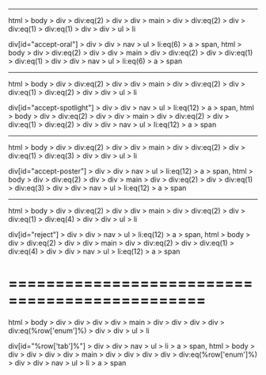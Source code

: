 
---

html > body > div > div:eq(2) > div > div > main > div > div:eq(2) > div > div:eq(1) > div:eq(1) > div > div > ul > li

div[id="accept-oral"] > div > div > nav > ul > li:eq(6) > a > span, html > body > div > div:eq(2) > div > div > main > div > div:eq(2) > div > div:eq(1) > div:eq(1) > div > div > nav > ul > li:eq(6) > a > span

---

html > body > div > div:eq(2) > div > div > main > div > div:eq(2) > div > div:eq(1) > div:eq(2) > div > div > ul > li

div[id="accept-spotlight"] > div > div > nav > ul > li:eq(12) > a > span, html > body > div > div:eq(2) > div > div > main > div > div:eq(2) > div > div:eq(1) > div:eq(2) > div > div > nav > ul > li:eq(12) > a > span

---

html > body > div > div:eq(2) > div > div > main > div > div:eq(2) > div > div:eq(1) > div:eq(3) > div > div > ul > li

div[id="accept-poster"] > div > div > nav > ul > li:eq(12) > a > span, html > body > div > div:eq(2) > div > div > main > div > div:eq(2) > div > div:eq(1) > div:eq(3) > div > div > nav > ul > li:eq(12) > a > span

---

html > body > div > div:eq(2) > div > div > main > div > div:eq(2) > div > div:eq(1) > div:eq(4) > div > div > ul > li

div[id="reject"] > div > div > nav > ul > li:eq(12) > a > span, html > body > div > div:eq(2) > div > div > main > div > div:eq(2) > div > div:eq(1) > div:eq(4) > div > div > nav > ul > li:eq(12) > a > span


# ===============================================

html > body > div > div > div > div > main > div > div > div > div > div:eq(%row['enum']%) > div > div > ul > li

div[id="%row['tab']%"] > div > div > nav > ul > li > a > span, html > body > div > div > div > div > main > div > div > div > div > div:eq(%row['enum']%) > div > div > nav > ul > li > a > span

